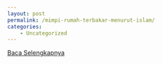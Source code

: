 ```yaml
---
layout: post
permalink: /mimpi-rumah-terbakar-menurut-islam/
categories:
    - Uncategorized
---
```


[Baca Selengkapnya](/04)
